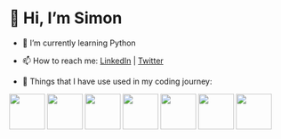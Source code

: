 # 👋 Hi, I’m Simon

- 🌱 I’m currently learning Python
- 📫 How to reach me: [LinkedIn](https://www.linkedin.com/in/simonmably/ "LinkedIn Profile") | [Twitter](https://www.twitter.com/SimonMably "Twitter Profile")

- :information_desk_person: Things that I have use used in my coding journey:

<p>
    <img src="https://cdn.jsdelivr.net/gh/devicons/devicon/icons/python/python-original.svg" height=64px>
    <img src="https://cdn.jsdelivr.net/gh/devicons/devicon/icons/html5/html5-original.svg" height=64px>
    <img src="https://cdn.jsdelivr.net/gh/devicons/devicon/icons/css3/css3-original.svg" height=64px>
    <img src="https://cdn.jsdelivr.net/gh/devicons/devicon/icons/bootstrap/bootstrap-original.svg" height=64px>
    <img src="https://cdn.jsdelivr.net/gh/devicons/devicon/icons/flask/flask-original.svg" height=64px>
    <img src="https://cdn.jsdelivr.net/gh/devicons/devicon/icons/git/git-original.svg" height=64px>
    <img src="https://cdn.jsdelivr.net/gh/devicons/devicon/icons/github/github-original.svg" height=64px>
</p>
<!---
markdown-original.svg
postgresql-original.svg
vscode-original.svg
gimp-original.svg
--->

<!---
SimonMably/SimonMably is a ✨ special ✨ repository because its `README.md` (this file) appears on your GitHub profile.
You can click the Preview link to take a look at your changes.
--->
